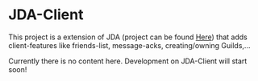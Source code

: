 # JDA-Client
This project is a extension of JDA (project can be found [Here](https://github.com/DV8FromTheWorld/JDA))
that adds client-features like friends-list, message-acks, creating/owning Guilds,...

Currently there is no content here. Development on JDA-Client will start soon!